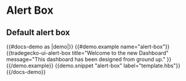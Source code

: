 # Alert Box 
 ## Default alert box
{{#docs-demo as |demo|}}
  {{#demo.example name="alert-box"}}
    {{tradegecko-ui-alert-box
      title="Welcome to the new Dashboard"
      message="This dashboard has been designed from ground up."
    }}
  {{/demo.example}}
   {{demo.snippet "alert-box" label="template.hbs"}}
{{/docs-demo}}
